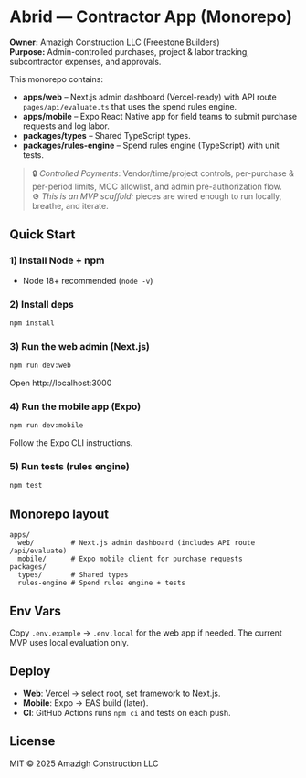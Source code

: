 
# Abrid — Contractor App (Monorepo)

**Owner:** Amazigh Construction LLC (Freestone Builders)  
**Purpose:** Admin-controlled purchases, project & labor tracking, subcontractor expenses, and approvals.

This monorepo contains:
- **apps/web** – Next.js admin dashboard (Vercel-ready) with API route `pages/api/evaluate.ts` that uses the spend rules engine.
- **apps/mobile** – Expo React Native app for field teams to submit purchase requests and log labor.
- **packages/types** – Shared TypeScript types.
- **packages/rules-engine** – Spend rules engine (TypeScript) with unit tests.

> 🔒 *Controlled Payments*: Vendor/time/project controls, per-purchase & per-period limits, MCC allowlist, and admin pre-authorization flow.  
> ⚙️ *This is an MVP scaffold:* pieces are wired enough to run locally, breathe, and iterate.

## Quick Start

### 1) Install Node + npm
- Node 18+ recommended (`node -v`)

### 2) Install deps
```bash
npm install
```

### 3) Run the web admin (Next.js)
```bash
npm run dev:web
```
Open http://localhost:3000

### 4) Run the mobile app (Expo)
```bash
npm run dev:mobile
```
Follow the Expo CLI instructions.

### 5) Run tests (rules engine)
```bash
npm test
```

## Monorepo layout

```
apps/
  web/         # Next.js admin dashboard (includes API route /api/evaluate)
  mobile/      # Expo mobile client for purchase requests
packages/
  types/       # Shared types
  rules-engine # Spend rules engine + tests
```

## Env Vars

Copy `.env.example` → `.env.local` for the web app if needed. The current MVP uses local evaluation only.

## Deploy

- **Web**: Vercel → select root, set framework to Next.js.
- **Mobile**: Expo → EAS build (later).
- **CI**: GitHub Actions runs `npm ci` and tests on each push.

## License
MIT © 2025 Amazigh Construction LLC

